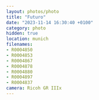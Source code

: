 ```yaml
---
layout: photos/photo
title: "Futuro"
date: "2023-11-14 16:30:40 +0100"
category: photo
hidden: true
location: munich
filenames: 
- R0004850
- R0004853
- R0004867
- R0004878
- R0004880
- R0004897
- R0004837
camera: Ricoh GR IIIx
---
```

